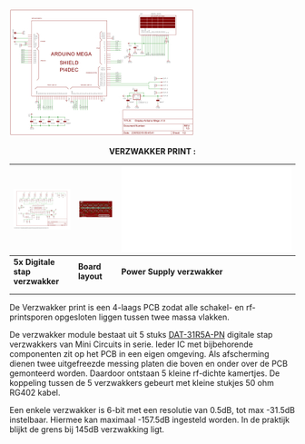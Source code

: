 [![](besturing_print/DisplayArduinoMega1TN.jpg)](besturing_print/DisplayArduinoMega1.pdf)

<b> <p align="center"> VERZWAKKER PRINT :</p></b>

[![](verzwakker_print/AttenuatorSch1.jpg)](verzwakker_print/AttenuatorSch1.pdf) |                  [![](verzwakker_print/AttenuatorBrdTN.jpg)](verzwakker_print/AttenuatorBrd.pdf) |           [![](verzwakker_print/AttenuatorSch6.pdf)](verzwakker_print/AttenuatorSch6.jpg)
--------------------------------------------- | --- |  --------------------------------------------
**5x Digitale stap verzwakker** | **Board layout**  | **Power Supply verzwakker**
|  | 
|  |


<p>De Verzwakker print is een 4-laags PCB zodat alle schakel- en rf-printsporen opgesloten liggen tussen twee massa vlakken.</p>
<p>De verzwakker module bestaat uit 5 stuks <a href="verzwakker_print/DAT-31R5A-PN.pdf">DAT-31R5A-PN</a> digitale stap verzwakkers van Mini Circuits in serie. Ieder IC met bijbehorende componenten zit op het PCB in een eigen omgeving. Als afscherming dienen twee uitgefreezde messing platen die boven en onder over de PCB gemonteerd worden. Daardoor ontstaan 5 kleine rf-dichte kamertjes. De koppeling tussen de 5 verzwakkers gebeurt met kleine stukjes 50 ohm RG402 kabel.</p>

<p>Een enkele verzwakker is 6-bit met een resolutie van 0.5dB, tot max -31.5dB instelbaar.
Hiermee kan maximaal -157.5dB ingesteld worden. In de praktijk blijkt de grens bij 145dB verzwakking ligt.</p>
